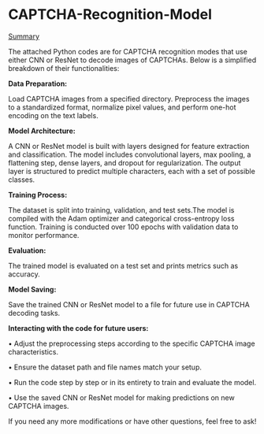 # CAPTCHA-Recognition-Model
<ins>Summary</ins>

The attached Python codes are for CAPTCHA recognition modes that use either CNN or ResNet to decode images of CAPTCHAs. Below is a simplified breakdown of their functionalities:

<strong>Data Preparation:</strong>

Load CAPTCHA images from a specified directory.
Preprocess the images to a standardized format, normalize pixel values, and perform one-hot encoding on the text labels.

<strong>Model Architecture:</strong>

A CNN or ResNet model is built with layers designed for feature extraction and classification.
The model includes convolutional layers, max pooling, a flattening step, dense layers, and dropout for regularization.
The output layer is structured to predict multiple characters, each with a set of possible classes.


<strong>Training Process:</strong>

The dataset is split into training, validation, and test sets.The model is compiled with the Adam optimizer and categorical cross-entropy loss function. Training is conducted over 100 epochs with validation data to monitor performance.

<strong>Evaluation:</strong>

The trained model is evaluated on a test set and prints metrics such as accuracy.

<strong>Model Saving:</strong>

Save the trained CNN or ResNet model to a file for future use in CAPTCHA decoding tasks.

<strong>Interacting with the code for future users:</strong>

•	Adjust the preprocessing steps according to the specific CAPTCHA image characteristics.

•	Ensure the dataset path and file names match your setup.

•	Run the code step by step or in its entirety to train and evaluate the model.

•	Use the saved CNN or ResNet model for making predictions on new CAPTCHA images.

If you need any more modifications or have other questions, feel free to ask!
